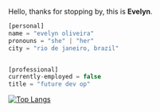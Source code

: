 Hello, thanks for stopping by, this is **Evelyn**.

```javascript
[personal]
name = "evelyn oliveira"
pronouns = "she" | "her"
city = "rio de janeiro, brazil"


[professional]
currently-employed = false
title = "future dev op"

```

[![Top Langs](https://github-readme-stats.vercel.app/api/top-langs/?username=evelynoliv)](https://github.com/anuraghazra/github-readme-stats)




